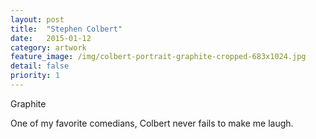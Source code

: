 ```yaml
---
layout: post
title:  "Stephen Colbert"
date:   2015-01-12
category: artwork
feature_image: /img/colbert-portrait-graphite-cropped-683x1024.jpg
detail: false 
priority: 1
---
```

Graphite

One of my favorite comedians, Colbert never fails to make me laugh. 